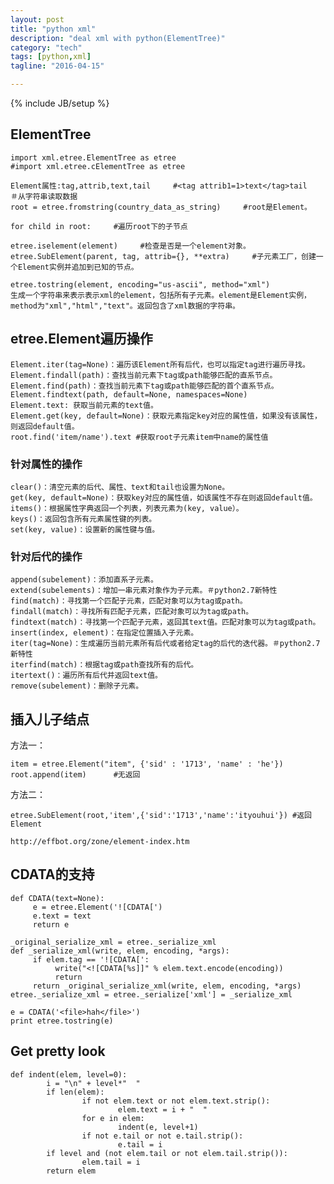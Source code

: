 ```yaml
---
layout: post
title: "python xml"
description: "deal xml with python(ElementTree)"
category: "tech"
tags: [python,xml]
tagline: "2016-04-15"

---
```

{% include JB/setup %}

## ElementTree

    import xml.etree.ElementTree as etree
    #import xml.etree.cElementTree as etree

    Element属性:tag,attrib,text,tail     #<tag attrib1=1>text</tag>tail
    ＃从字符串读取数据
    root = etree.fromstring(country_data_as_string)     #root是Element。

    for child in root:     #遍历root下的子节点  

    etree.iselement(element)     #检查是否是一个element对象。
    etree.SubElement(parent, tag, attrib={}, **extra)     #子元素工厂，创建一个Element实例并追加到已知的节点。

    etree.tostring(element, encoding="us-ascii", method="xml")
    生成一个字符串来表示表示xml的element，包括所有子元素。element是Element实例，method为"xml","html","text"。返回包含了xml数据的字符串。

## etree.Element遍历操作

    Element.iter(tag=None)：遍历该Element所有后代，也可以指定tag进行遍历寻找。
    Element.findall(path)：查找当前元素下tag或path能够匹配的直系节点。
    Element.find(path)：查找当前元素下tag或path能够匹配的首个直系节点。
    Element.findtext(path, default=None, namespaces=None)
    Element.text: 获取当前元素的text值。
    Element.get(key, default=None)：获取元素指定key对应的属性值，如果没有该属性，则返回default值。
    root.find('item/name').text #获取root子元素item中name的属性值

### 针对属性的操作

    clear()：清空元素的后代、属性、text和tail也设置为None。
    get(key, default=None)：获取key对应的属性值，如该属性不存在则返回default值。
    items()：根据属性字典返回一个列表，列表元素为(key, value）。
    keys()：返回包含所有元素属性键的列表。
    set(key, value)：设置新的属性键与值。

### 针对后代的操作

    append(subelement)：添加直系子元素。
    extend(subelements)：增加一串元素对象作为子元素。＃python2.7新特性
    find(match)：寻找第一个匹配子元素，匹配对象可以为tag或path。
    findall(match)：寻找所有匹配子元素，匹配对象可以为tag或path。
    findtext(match)：寻找第一个匹配子元素，返回其text值。匹配对象可以为tag或path。
    insert(index, element)：在指定位置插入子元素。
    iter(tag=None)：生成遍历当前元素所有后代或者给定tag的后代的迭代器。＃python2.7新特性
    iterfind(match)：根据tag或path查找所有的后代。
    itertext()：遍历所有后代并返回text值。
    remove(subelement)：删除子元素。

## 插入儿子结点

方法一：

    item = etree.Element("item", {'sid' : '1713', 'name' : 'he'})
    root.append(item)      #无返回

方法二：
    
    etree.SubElement(root,'item',{'sid':'1713','name':'ityouhui'}) #返回Element

    http://effbot.org/zone/element-index.htm

## CDATA的支持

    def CDATA(text=None):
         e = etree.Element('![CDATA[')
         e.text = text
         return e
             
    _original_serialize_xml = etree._serialize_xml
    def _serialize_xml(write, elem, encoding, *args):
         if elem.tag == '![CDATA[':
              write("<![CDATA[%s]]" % elem.text.encode(encoding))
              return
         return _original_serialize_xml(write, elem, encoding, *args)
    etree._serialize_xml = etree._serialize['xml'] = _serialize_xml

    e = CDATA('<file>hah</file>')
    print etree.tostring(e)

## Get pretty look

    def indent(elem, level=0):
            i = "\n" + level*"  "
            if len(elem):
                    if not elem.text or not elem.text.strip():
                            elem.text = i + "  "
                    for e in elem:
                            indent(e, level+1)
                    if not e.tail or not e.tail.strip():
                            e.tail = i
            if level and (not elem.tail or not elem.tail.strip()):
                    elem.tail = i
            return elem
